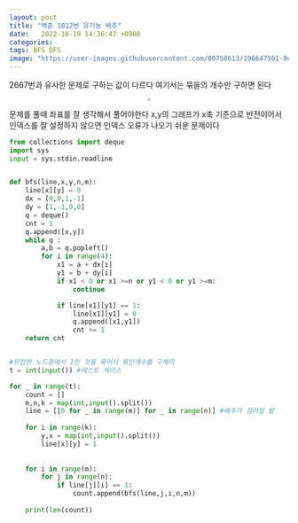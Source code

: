 ```yaml
---
layout: post
title: "백준 1012번 유기농 배추"
date:   2022-10-19 14:36:47 +0900
categories:
tags: BFS DFS
image: "https://user-images.githubusercontent.com/80758613/196647501-9efcb9b6-b7d9-4ed5-a58d-ad8760702bc3.jpg"
---
```


2667번과 유사한 문제로 구하는 값이 다르다 여기서는 묶을의 개수만 구하면 된다

<center>
<img src="https://user-images.githubusercontent.com/80758613/196647501-9efcb9b6-b7d9-4ed5-a58d-ad8760702bc3.jpg" style="zoom:30%;">
</center>

문제를 풀때 좌표를 잘 생각해서 풀어야한다 x,y의 그래프가 x축 기준으로 반전이어서 인덱스를 잘 설정하지 않으면 인덱스 오류가 나오기 쉬운 문제이다

```python
from collections import deque
import sys
input = sys.stdin.readline


def bfs(line,x,y,n,m):
    line[x][y] = 0
    dx = [0,0,1,-1]
    dy = [1,-1,0,0]
    q = deque()
    cnt = 1
    q.append([x,y])
    while q :
        a,b = q.popleft()
        for i in range(4):
            x1 = a + dx[i]
            y1 = b + dy[i]
            if x1 < 0 or x1 >=n or y1 < 0 or y1 >=m:
                continue

            if line[x1][y1] == 1:
                line[x1][y1] = 0
                q.append([x1,y1])
                cnt += 1
    return cnt


#인접한 노드중에서 1인 것을 묶어서 묶인개수를 구해라
t = int(input()) #테스트 케이스

for _ in range(t):
    count = []
    m,n,k = map(int,input().split())
    line = [[0 for _ in range(m)] for _ in range(n)] #배추가 심어질 밭
    
    for i in range(k):
        y,x = map(int,input().split())
        line[x][y] = 1
    
    
    for i in range(m):
        for j in range(n):
            if line[j][i] == 1:
                count.append(bfs(line,j,i,n,m))
            
    print(len(count))
```

